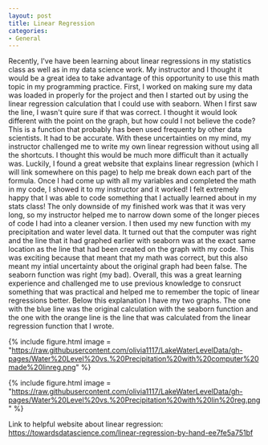 ```yaml
---
layout: post
title: Linear Regression
categories:
- General
---
```


Recently, I've have been learning about linear regressions in my statistics class as well as in my data science work. My instructor and I thought it would be a great idea to take advantage of this opportunity to use this math topic in my programming practice. First, I worked on making sure my data was loaded in properly for the project and then I started out by using the linear regression calculation that I could use with seaborn. When I first saw the line, I wasn't quire sure if that was correct. I thought it would look different with the point on the graph, but how could I not believe the code? This is a function that probably has been used frequenty by other data scientists. It had to be accurate. With these uncertainties on my mind, my instructor challenged me to write my own linear regression without using all the shortcuts. I thought this would be much more difficult than it actually was. Luckily, I found a great website that explains linear regression (which I will link somewhere on this page) to help me break down each part of the formula. Once I had come up with all my variables and completed the math in my code, I showed it to my instructor and it worked! I felt extremely happy that I was able to code something that I actually learned about in my stats class! The only downside of my finished work was that it was very long, so my instructor helped me to narrow down some of the longer pieces of code I had into a cleaner version. I then used my new function with my precipitation and water level data. It turned out that the computer was right and the line that it had graphed earlier with seaborn was at the exact same location as the line that had been created on the graph with my code. This was exciting because that meant that my math was correct, but this also meant my intial uncertainty about the original graph had been false. The seaborn function was right (my bad). Overall, this was a great learning experience and challenged me to use previous knowledge to consruct something that was practical and helped me to remember the topic of linear regressions better. Below this explanation I have my two graphs. The one with the blue line was the original calculation with the seaborn function and the one with the orange line is the line that was calculated from the linear regression function that I wrote. 


{% include figure.html image = "https://raw.githubusercontent.com/olivia1117/LakeWaterLevelData/gh-pages/Water%20Level%20vs.%20Precipitation%20with%20computer%20made%20linreg.png" %}






{% include figure.html image = "https://raw.githubusercontent.com/olivia1117/LakeWaterLevelData/gh-pages/Water%20Level%20vs.%20Precipitation%20with%20lin%20reg.png" %}


Link to helpful website about linear regression: 
<https://towardsdatascience.com/linear-regression-by-hand-ee7fe5a751bf>
